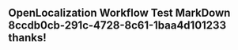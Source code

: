 <properties
ms.topic="hero-topic1"
ms.test1="hero-topic"
ms.test2="test"/>

## OpenLocalization Workflow Test MarkDown 8ccdb0cb-291c-4728-8c61-1baa4d101233 thanks!
